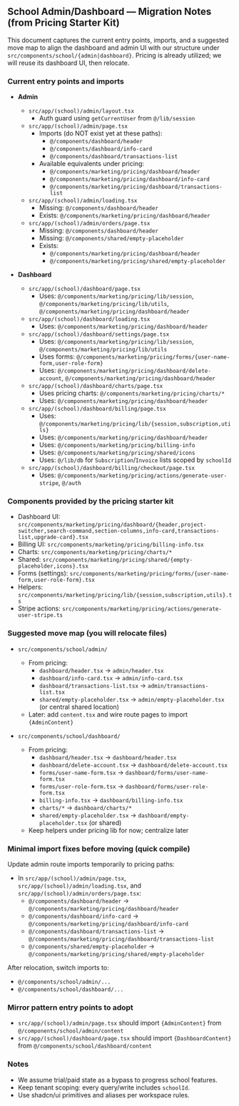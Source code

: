 ## School Admin/Dashboard — Migration Notes (from Pricing Starter Kit)

This document captures the current entry points, imports, and a suggested move map to align the dashboard and admin UI with our structure under `src/components/school/{admin|dashboard}`. Pricing is already utilized; we will reuse its dashboard UI, then relocate.

### Current entry points and imports

- **Admin**
  - `src/app/(school)/admin/layout.tsx`
    - Auth guard using `getCurrentUser` from `@/lib/session`
  - `src/app/(school)/admin/page.tsx`
    - Imports (do NOT exist yet at these paths):
      - `@/components/dashboard/header`
      - `@/components/dashboard/info-card`
      - `@/components/dashboard/transactions-list`
    - Available equivalents under pricing:
      - `@/components/marketing/pricing/dashboard/header`
      - `@/components/marketing/pricing/dashboard/info-card`
      - `@/components/marketing/pricing/dashboard/transactions-list`
  - `src/app/(school)/admin/loading.tsx`
    - Missing: `@/components/dashboard/header`
    - Exists: `@/components/marketing/pricing/dashboard/header`
  - `src/app/(school)/admin/orders/page.tsx`
    - Missing: `@/components/dashboard/header`
    - Missing: `@/components/shared/empty-placeholder`
    - Exists:
      - `@/components/marketing/pricing/dashboard/header`
      - `@/components/marketing/pricing/shared/empty-placeholder`

- **Dashboard**
  - `src/app/(school)/dashboard/page.tsx`
    - Uses: `@/components/marketing/pricing/lib/session`, `@/components/marketing/pricing/lib/utils`, `@/components/marketing/pricing/dashboard/header`
  - `src/app/(school)/dashboard/loading.tsx`
    - Uses: `@/components/marketing/pricing/dashboard/header`
  - `src/app/(school)/dashboard/settings/page.tsx`
    - Uses: `@/components/marketing/pricing/lib/session`, `@/components/marketing/pricing/lib/utils`
    - Uses forms: `@/components/marketing/pricing/forms/{user-name-form,user-role-form}`
    - Uses: `@/components/marketing/pricing/dashboard/delete-account`, `@/components/marketing/pricing/dashboard/header`
  - `src/app/(school)/dashboard/charts/page.tsx`
    - Uses pricing charts: `@/components/marketing/pricing/charts/*`
    - Uses: `@/components/marketing/pricing/dashboard/header`
  - `src/app/(school)/dashboard/billing/page.tsx`
    - Uses: `@/components/marketing/pricing/lib/{session,subscription,utils}`
    - Uses: `@/components/marketing/pricing/dashboard/header`
    - Uses: `@/components/marketing/pricing/billing-info`
    - Uses: `@/components/marketing/pricing/shared/icons`
    - Uses: `@/lib/db` for `Subscription`/`Invoice` lists scoped by `schoolId`
  - `src/app/(school)/dashboard/billing/checkout/page.tsx`
    - Uses: `@/components/marketing/pricing/actions/generate-user-stripe`, `@/auth`

### Components provided by the pricing starter kit

- Dashboard UI: `src/components/marketing/pricing/dashboard/{header,project-switcher,search-command,section-columns,info-card,transactions-list,upgrade-card}.tsx`
- Billing UI: `src/components/marketing/pricing/billing-info.tsx`
- Charts: `src/components/marketing/pricing/charts/*`
- Shared: `src/components/marketing/pricing/shared/{empty-placeholder,icons}.tsx`
- Forms (settings): `src/components/marketing/pricing/forms/{user-name-form,user-role-form}.tsx`
- Helpers: `src/components/marketing/pricing/lib/{session,subscription,utils}.ts`
- Stripe actions: `src/components/marketing/pricing/actions/generate-user-stripe.ts`

### Suggested move map (you will relocate files)

- `src/components/school/admin/`
  - From pricing:
    - `dashboard/header.tsx` → `admin/header.tsx`
    - `dashboard/info-card.tsx` → `admin/info-card.tsx`
    - `dashboard/transactions-list.tsx` → `admin/transactions-list.tsx`
    - `shared/empty-placeholder.tsx` → `admin/empty-placeholder.tsx` (or central shared location)
  - Later: add `content.tsx` and wire route pages to import `{AdminContent}`

- `src/components/school/dashboard/`
  - From pricing:
    - `dashboard/header.tsx` → `dashboard/header.tsx`
    - `dashboard/delete-account.tsx` → `dashboard/delete-account.tsx`
    - `forms/user-name-form.tsx` → `dashboard/forms/user-name-form.tsx`
    - `forms/user-role-form.tsx` → `dashboard/forms/user-role-form.tsx`
    - `billing-info.tsx` → `dashboard/billing-info.tsx`
    - `charts/*` → `dashboard/charts/*`
    - `shared/empty-placeholder.tsx` → `dashboard/empty-placeholder.tsx` (or shared)
  - Keep helpers under pricing lib for now; centralize later

### Minimal import fixes before moving (quick compile)

Update admin route imports temporarily to pricing paths:

- In `src/app/(school)/admin/page.tsx`, `src/app/(school)/admin/loading.tsx`, and `src/app/(school)/admin/orders/page.tsx`:
  - `@/components/dashboard/header` → `@/components/marketing/pricing/dashboard/header`
  - `@/components/dashboard/info-card` → `@/components/marketing/pricing/dashboard/info-card`
  - `@/components/dashboard/transactions-list` → `@/components/marketing/pricing/dashboard/transactions-list`
  - `@/components/shared/empty-placeholder` → `@/components/marketing/pricing/shared/empty-placeholder`

After relocation, switch imports to:

- `@/components/school/admin/...`
- `@/components/school/dashboard/...`

### Mirror pattern entry points to adopt

- `src/app/(school)/admin/page.tsx` should import `{AdminContent}` from `@/components/school/admin/content`
- `src/app/(school)/dashboard/page.tsx` should import `{DashboardContent}` from `@/components/school/dashboard/content`

### Notes

- We assume trial/paid state as a bypass to progress school features.
- Keep tenant scoping: every query/write includes `schoolId`.
- Use shadcn/ui primitives and aliases per workspace rules.


